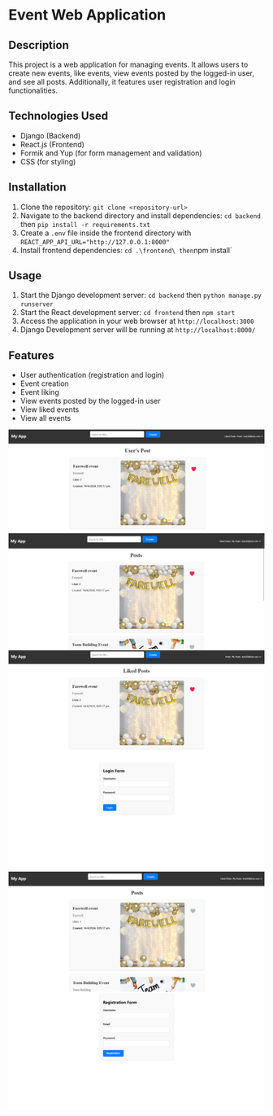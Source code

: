 # Event Web Application

## Description
This project is a web application for managing events. It allows users to create new events, like events, view events posted by the logged-in user, and see all posts. Additionally, it features user registration and login functionalities.

## Technologies Used
- Django (Backend)
- React.js (Frontend)
- Formik and Yup (for form management and validation)
- CSS (for styling)

## Installation
1. Clone the repository: `git clone <repository-url>`
2. Navigate to the backend directory and install dependencies: `cd backend` then `pip install -r requirements.txt`
3. Create a `.env` file inside the frontend directory with `REACT_APP_API_URL="http://127.0.0.1:8000"`
4. Install frontend dependencies: ` cd .\frontend\ then `npm install`

## Usage
1. Start the Django development server: `cd backend` then `python manage.py runserver`
2. Start the React development server: `cd frontend` then `npm start`
3. Access the application in your web browser at `http://localhost:3000`
4. Django Development server will be running at `http://localhost:8000/`

## Features
- User authentication (registration and login)
- Event creation
- Event liking
- View events posted by the logged-in user
- View liked events
- View all events

![alt text](https://github.com/ADKANK/event/blob/master/Screenshots/current_user_posts.png?raw=true)
![alt text](https://github.com/ADKANK/event/blob/master/Screenshots/liked_post_by_user.png?raw=true)
![alt text](https://github.com/ADKANK/event/blob/master/Screenshots/liked_post_page.png?raw=true)
![alt text](https://github.com/ADKANK/event/blob/master/Screenshots/login.png?raw=true)
![alt text](https://github.com/ADKANK/event/blob/master/Screenshots/posts_page.png?raw=true)
![alt text](https://github.com/ADKANK/event/blob/master/Screenshots/register.png?raw=true)
